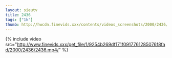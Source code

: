 ```yaml
--- 
layout: sieutv
title: 2436
tags: ["1k"]
thumb: http://hwcdn.finevids.xxx/contents/videos_screenshots/2000/2436/preview.mp4.jpg
---
```

{% include video src="http://www.finevids.xxx/get_file/1/9254b269df171f0917761285076f8fad/2000/2436/2436.mp4/" %} 
